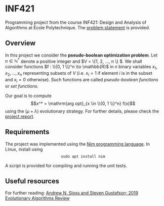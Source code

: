 # INF421

Programming project from the course INF421: Design and Analysis of Algorithms at École Polytechnique. The [problem statement](problem_statement.pdf) is provided.

## Overview

In this project we consider the **pseudo-boolean optimization problem**. Let $n \in \mathbb{N}^*$ denote a positive integer and $V = \\{1, 2, ..., n \\} $. We shall consider functions $f : \\{0, 1 \\}^n \to \mathbb{R}$ in $n$ binary variables $x_1, x_2, ..., x_n$ representing subsets of $V$ (i.e. $x_i = 1$ if element $i$ is in the subset and $x_i = 0$ otherwise). Such functions are called *pseudo-boolean functions* or *set functions*.

Our goal is to compute $$x^* = \mathrm{arg opt}_{x \in \\{0, 1 \\}^n} f(x)$$ using the $(\mu + \lambda)$ evolutionary strategy. For further details, please check the [project report](report.pdf).

## Requirements

The project was implemented using the [Nim programming language](https://nim-lang.org/). In Linux, install using $$\texttt{sudo apt install nim}$$

A script is provided for compiling and running the unit tests.

## Useful resources

For further reading: [Andrew N. Sloss and Steven Gustafson; 2019 Evolutionary Algorithms Review](https://arxiv.org/pdf/1906.08870.pdf)